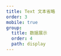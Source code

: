 ```yaml
---
title: Text 文本省略
order: 3
mobile: true
group:
  title: 数据展示
  order: 4
  path: display
---
```


<code src="../demo/Text.jsx"></code>
<API src="../src/Text.tsx"></API>
